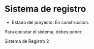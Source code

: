 <h1> Sistema de registro </h1>

- Estado del proyecto: En construccion.

Para ejecutar el sistema, debes poner:

Sistema de Registro 2 
